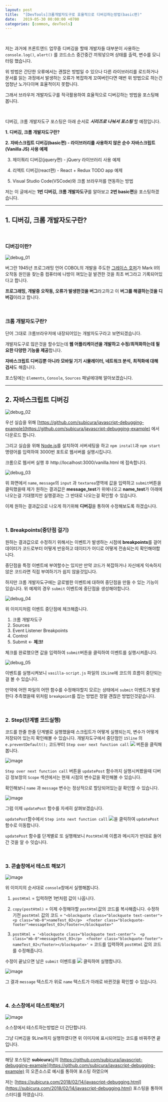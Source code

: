 ```yaml
---
layout: post
title:  "[DevTools]크롬개발자도구로 효율적으로 디버깅하는방법(basic편)"
date:   2019-05-30 00:00:00 +0700
categories: [common, devTools]
---
```

<br />

저는 과거에 프론트앤드 업무중 디버깅을 할때 개발자들 대부분이 사용하는 `console.log()`, `alert()` 를 코드소스 중간중간 끼워넣으며 상태를 출력, 변수를 모니터링 했습니다.


위 방법은 간단한 오류에서는 괜찮은 방법일 수 있으나 다른 라이브러리를 로드하거나 문서를 읽는 과정에서 발생하는 오류가 복잡하게 꼬여버린다면 매번 위 방법으로 하는건 엄청난 노가다이며 효율적이지 못합니다.


그래서 브라우저 개발자도구를 적극활용하여 효율적으로 디버깅하는 방법을 포스팅해봅니다.


<br  />

  
디버깅, 크롬 개발자도구 포스팅은 아래 순서로 ***시리즈로 나눠서 포스팅*** 할 예정입니다.


**1. 디버깅, 크롬 개발자도구란?**

**2. 자바스크립트 디버깅(basic편) - 라이브러리를 사용하지 않은 순수 자바스크립트(Vanilla JS) 사용 예제**

3. 제이쿼리 디버깅(jquery편) - jQuery 라이브러리 사용 예제

4. 리엑트 디버깅(react편) - React + Redux TODO app 예제

5. Visual Studio Code(VSCode)와 크롬 브라우저를 연동하는 방법

  
저는 이 글에서는 **1번 디버깅, 크롬 개발자도구**를 알아보고 **2번 basic편**을 포스팅하겠습니다.

----

<!-- 디버깅, 크롬 개발자도구란? : START -->

## 1. 디버깅, 크롬 개발자도구란?

<br  />

### 디버깅이란?

![debug_01](https://user-images.githubusercontent.com/36956285/58610034-fa990f00-82e4-11e9-95b0-fbeb223b0913.PNG)


버그란 1945년 프로그래밍 언어 COBOL의 개발을 주도한 [그레이스 호퍼](https://ko.wikipedia.org/wiki/%EA%B7%B8%EB%A0%88%EC%9D%B4%EC%8A%A4_%ED%98%B8%ED%8D%BC)가 Mark ll의 오작동 원인을 찾는중 컴퓨터에 나방이 껴있는걸 발견한 것을 최초 버그라고 기록되어있다고 합니다.


**프로그래밍, 개발중 오작동, 오류가 발생한것을 버그**라고하고 이 **버그를 해결하는것을 디버깅**이라고 합니다.


<br  />


### 크롬 개발자도구란?

단어 그대로 크롬브라우저에 내장되어있는 개발자도구라고 보면되겠습니다.

개발자도구로 많은것을 할수있는데 **웹 어플리케이션을 개발하고 수정/최적화하는데 필요한 다양한 기능을 제공**합니다.

**자바스크립트 디버깅뿐 아니라 모바일 기기 시뮬레이터, 네트워크 분석, 최적화에 대해 검사**도 해줍니다.

포스팅에는 `Elements`, `Console`, `Sources` 패널에대해 알아보겠습니다.

<!-- 디버깅, 크롬 개발자도구란? : END -->

---


<!-- 자바스크립트 디버깅 : START -->

## 2. 자바스크립트 디버깅

![debug_02](https://user-images.githubusercontent.com/36956285/58680157-81abbd00-83a1-11e9-8fe8-d9990498ecd4.PNG)


우선 실습을 위해 [https://github.com/subicura/javascript-debugging-example](https://github.com/subicura/javascript-debugging-example)  에서 다운로드 합니다.

그리고 실습을 위해 [Node.js](https://nodejs.org/)를 설치하여 서버세팅을 하고
`npm install`과 `npm start` 명령어를 입력하여 3000번 포트로 웹서버를 실행시킵니다.

 크롬으로 웹서버 실행 후 http://localhost:3000/vanilla.html 에 접속합니다.

![debug_03](https://user-images.githubusercontent.com/36956285/58680337-5aa1bb00-83a2-11e9-804a-8e24b74b3b3c.PNG)

위 화면에서 `name`, `message`의 `input` 과 `textarea`영역에 값을 입력하고 `submit`버튼을 클릭했을때 제가 원하는 결과값은 **message_test**가 위에나오고 **name_test**가 아래에 나오는걸 기대했지만 실행결과는 그 반대로 나오는걸 확인할 수 있습니다.

이제 원하는 결과값으로 나오게 하기위해 **디버깅**을 통하여 수정해보도록 하겠습니다.

<br  />

### 1. Breakpoints(중단점 걸기)

원하는 결과값으로 수정하기 위해서는 이벤트가 발생하는 시점에 **breakpoints**를 걸어 데이터가 코드로부터 어떻게 반응하고 데이터가 어디로 어떻게 전송되는지 확인해야합니다.

중단점을 특정 이벤트에 부여할수는 있지만 만약 코드가 복잡하거나 자신에게 익숙하지 않은 코드라면 직접 부여하기가 쉽지 않을것입니다.

하지만 크롬 개발자도구에는 글로벌한 이벤트에 대하여 중단점을 만들 수 있는 기능이 있습니다.
위 예제의 경우 `submit` 이벤트에 중단점을 생성해야합니다.

![debug_04](https://user-images.githubusercontent.com/36956285/58681002-59be5880-83a5-11e9-8d4c-6492255f25dd.PNG)

위 이미지처럼 이벤트 중단점에 체크해줍니다.

1. 크롬 개발자도구
2. Sources
3. Event Listener Breakpoints
4. Control
5. Submit <- **체크!**

체크를 완료했으면 값을 입력하여 `submit`버튼을 클릭하여 이벤트를 실행시켜줍니다.

![debug_05](https://user-images.githubusercontent.com/36956285/58681535-c2a6d000-83a7-11e9-92b6-4e92a5352d62.PNG)

이벤트를 실행시켜보니 `vasilla-script.js` 파일의 `15Line`에 코드의 흐름이 중단되는걸 볼 수 있습니다.

만약에 어떤 파일의 어떤 함수를 수정해야할지 모르는 상태에서 `submit` 이벤트가 발생한다 추측했을때 위처럼 `breakpoint`를 잡는 방법은 정말 괜찮은 방법인것같습니다.

<br  />

### 2. Step(단계별 코드실행)
 
코드를 한줄 한줄 단계별로 실행했을때 스크립트가 어떻게 실행되는지, 변수가 어떻게 저장되어 있는지 확인해볼 수 있습니다. 개발자도구에서 중단점인 `15line` 의  `e.preventDefault();` 코드부터 `Step over next function call` ![](https://subicura.com/assets/article_images/2018-02-14-javascript-debugging/step-over.png) 버튼을 클릭해봅니다.

![image](https://user-images.githubusercontent.com/36956285/58685571-2b497900-83b7-11e9-9dc8-b592f304f8cd.png)


`Step over next function call` 버튼을  `updatePost` 함수까지 실행시켜봤을때 디버깅 정보창의 `Scope` 섹션에서는 현재 시점의 변수값을 확인해볼 수 있습니다.

 확인해보니 `name` 과 `message` 변수는 정상적으로 할당되어있는걸 확인할 수 있습니다. 

![image](https://user-images.githubusercontent.com/36956285/58683438-5cbe4680-83af-11e9-9ab6-c5bfe9d491e7.png)

그럼 이제 `updatePost` 함수를 자세히 살펴보겠습니다.

`updatePost`함수에서 `Step into next function call` ![](https://subicura.com/assets/article_images/2018-02-14-javascript-debugging/step-into.png)을 클릭하여 `updatePost` 함수로 이동합니다.

`updatePost` 함수를 단계별로 또 실행해보니 `PostHtml`에 이름과 메시지가 반대로 들어간 것을 알 수 잇습니다.

<br  />

### 3. 콘솔창에서 테스트 해보기

![image](https://user-images.githubusercontent.com/36956285/58686204-238ad400-83b9-11e9-8517-67a95d2abe8d.png)

위 이미지의 순서대로 `console`창에서 실행해봅니다.

1. `postHtml` = 입력하면 1번처럼 값이 나옵니다.

2. `copy(postHtml)` = 이제 수정해야할 `postHtml`값의 코드를 복사해줍니다.
수정하기전 `postHtml` 값의 코드 = `"<blockquote class="blockquote text-center">  <p class="mb-0">nameTest_02</p>  <footer class="blockquote-footer">messageTest_03</footer></blockquote>"`

3. `postHtml = '<blockquote class="blockquote text-center">  <p class="mb-0">messageTest_03</p>  <footer class="blockquote-footer"> nameTest_02</footer></blockquote>'`  = 코드를 입력하여 `postHtml` 값의 코드를 수정해줍니다.

수정이 끝났으면 남은 `submit` 이벤트를 ![](https://subicura.com/assets/article_images/2018-02-14-javascript-debugging/resume-script-execution.png) 클릭하여 실행합니다.

![image](https://user-images.githubusercontent.com/36956285/58687053-7b2a3f00-83bb-11e9-933e-fc06c94e65c9.png)

그 결과 `message` 텍스트가 위로 `name` 텍스트가 아래로 바뀐것을 확인할 수 있습니다.

<br  />

### 4. 소스창에서 테스트해보기

![image](https://user-images.githubusercontent.com/36956285/58687213-fd1a6800-83bb-11e9-8ffc-2c7870cc2d9c.png)

소스창에서 테스트하는방법은 더 간단합니다.

그냥 디버깅을 9Line까지 실행하였다면 위 이미지에 표시되어있는 코드를 바꿔주면 끝입니다.



<!-- 자바스크립트 디버깅 : END -->

  

---


해당 포스팅은 **subicura**님의 [https://github.com/subicura/javascript-debugging-example](https://github.com/subicura/javascript-debugging-example) 의 오픈소스로 예시를 통하여 포스팅 하였으며

  

저는 [https://subicura.com/2018/02/14/javascript-debugging.html](https://subicura.com/2018/02/14/javascript-debugging.html) 포스팅을 통하여 스터디를 하였습니다.